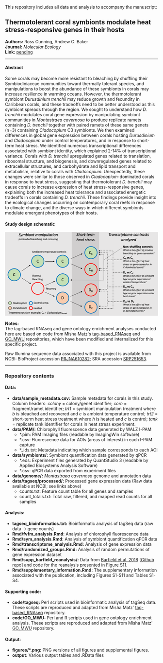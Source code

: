 This repository includes all data and analysis to accompany the manuscript:

## Thermotolerant coral symbionts modulate heat stress-responsive genes in their hosts  

**Authors:** Ross Cunning, Andrew C. Baker  
**Journal:** *Molecular Ecology*  
**Link:** [pending]()

-----

#### Abstract  
Some corals may become more resistant to bleaching by shuffling their Symbiodiniaceae communities toward thermally tolerant species, and manipulations to boost the abundance of these symbionts in corals may increase resilience in warming oceans. However, the thermotolerant symbiont *Durusdinium trenchii* may reduce growth and fecundity in Caribbean corals, and these tradeoffs need to be better understood as this symbiont spreads through the region. We sought to understand how *D. trenchii* modulates coral gene expression by manipulating symbiont communities in *Montastraea cavernosa* to produce replicate ramets containing *D. trenchii* together with paired ramets of these same genets (n=3) containing *Cladocopium* C3 symbionts. We then examined differences in global gene expression between corals hosting *Durusdinium* and *Cladocopium* under control temperatures, and in response to short-term heat stress. We identified numerous transcriptional differences associated with symbiont identity, which explained 2-14% of transcriptional variance. Corals with *D. trenchii* upregulated genes related to translation, ribosomal structure, and biogenesis, and downregulated genes related to extracellular structures, and carbohydrate and lipid transport and metabolism, relative to corals with *Cladocopium*. Unexpectedly, these changes were similar to those observed in *Cladocopium*-dominated corals in response to heat stress, suggesting that thermotolerant *D. trenchii* may cause corals to increase expression of heat stress-responsive genes, explaining both the increased heat tolerance and associated energetic tradeoffs in corals containing *D. trenchii*. These findings provide insight into the ecological changes occurring on contemporary coral reefs in response to climate change, and the diverse ways in which different symbionts modulate emergent phenotypes of their hosts.

#### Study design schematic  
![](figures/FigS1.png)

**Notes:**  
The tag-based RNAseq and gene ontology enrichment analyses conducted here are based on code from Misha Matz's [tag-based_RNAseq](http://github.com/z0on/tag-based_RNAseq) and [GO_MWU](http://github.com/z0on/GO_MWU) repositories, which have been modified and internalized for this specific project.

Raw Illumina sequence data associated with this project is available from NCBI: BioProject accession [PRJNA610282](https://www.ncbi.nlm.nih.gov/sra/PRJNA610282); SRA accession [SRP251653](https://www.ncbi.nlm.nih.gov/Traces/study/?acc=SRP251653).

-----

### Repository contents
#### Data:
* **data/sample_metadata.csv:** Sample metadata for corals in this study. Column headers: *colony* = colony/genet identifier; *core* = fragment/ramet identifier; *trt1* = symbiont manipulation treatment where *b* is bleached and recovered and *c* is ambient temperature control; *trt2* = short-term heat stress treatment where *h* is heated and *c* is control; *tank* = replicate tank identifier for corals in heat stress experiment.
* **data/PAM/:** Chlorophyll fluorescence data generated by WALZ I-PAM
  * \*.pim: PAM Imaging files (readable by ImagingWin software)
  * \*.csv: Fluorescence data for AOIs (areas of interest) in each I-PAM capture
  * \*_ids.txt: Metadata indicating which sample corresponds to each AOI
* **data/symbionts/:** Symbiont quantification data generated by qPCR
  * \*.eds: Experiment files generated by QuantStudio 3 (readable by Applied Biosystems Analysis Software)
  * \*.csv: qPCR data exported from experiment files  
* **data/genome/:** *Montastraea cavernosa* genome and annotation data  
* **data/tagseq/processed/:** Processed gene expression data (Raw data available at NCBI; see links above)
  * counts.txt: Feature count table for all genes and samples
  * count_totals.txt: Total raw, filtered, and mapped read counts for all samples

#### Analysis:

* **tagseq_bioinformatics.txt:** Bioinformatic analysis of tagSeq data (raw data -> gene counts)
* **Rmd/fvfm_analysis.Rmd:** Analysis of chlorophyll fluorescence data
* **Rmd/sym_analysis.Rmd:** Analysis of symbiont quantification qPCR data
* **Rmd/transcriptome_analysis.Rmd:** Analysis of gene expression data
* **Rmd/randomized_groups.Rmd:** Analysis of random permutations of gene expression dataset
* **Rmd/supp_barfield_reanalysis/:** Data from [Barfield et al. 2018](https://onlinelibrary.wiley.com/doi/abs/10.1111/mec.14774) [[Github repo](https://github.com/sbarfield/tagSeq-commonGarden)] and code for the reanalysis presented in [Figure S11](figures/FigS11.png).
* **Rmd/supplementary_information.Rmd:** The supplementary information associated with the publication, including Figures S1-S11 and Tables S1-S4.

#### Supporting code:  

  * **code/tagseq:** Perl scripts used in bioinformatic analysis of tagSeq data. These scripts are reproduced and adapted from Misha Matz' [tag-based_RNAseq](http://github.com/z0on/tag-based_RNAseq) repository.
  * **code/GO_MWU:** Perl and R scripts used in gene ontology enrichment analysis. These scripts are reproduced and adapted from Misha Matz' [GO_MWU](http://github.com/z0on/GO_MWU) repository.

#### Output:  

* **figures/\*.png:** PNG versions of all figures and supplemental figures.
* **output:** Various output tables and .RData files



